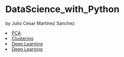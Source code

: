 # DataScience_with_Python
 by Julio César Martínez Sánchez


<li class="masthead__menu-item">
          <a href= "https://nbviewer.org/github/JulioCesarMS/DataScience_with_Python/blob/master/5.-%20MachineLearning/UnsupervisedLearning/1.-%20PCA.ipynb">PCA</a>
</li>

<li class="masthead__menu-item">
          <a href= "https://nbviewer.org/github/JulioCesarMS/DataScience_with_Python/blob/master/5.-%20MachineLearning/UnsupervisedLearning/4.-%20Ejemplo2%20-%20Delitos%20Cometidos%20en%20M%C3%A9xico%202015-2021.ipynb">Clustering</a>
</li>

<li class="masthead__menu-item">
          <a href= "https://nbviewer.org/github/JulioCesarMS/DataScience_with_Python/blob/master/6.-%20DeepLearning/2.-%20MultilayerPerceptron_Classification.ipynb">Deep Learning</a>
</li>

<li class="masthead__menu-item">
          <a href= "https://app.datacamp.com/workspace/w/01bb5472-c173-47a0-9c8d-e3e17be6d304">Deep Learning</a>
</li>



